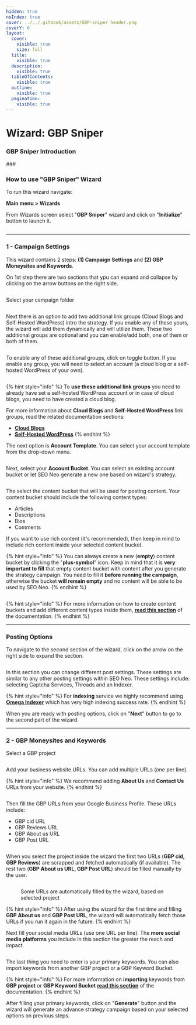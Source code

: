 ```yaml
---
hidden: true
noIndex: true
cover: ../../.gitbook/assets/GBP-sniper header.png
coverY: 0
layout:
  cover:
    visible: true
    size: full
  title:
    visible: true
  description:
    visible: true
  tableOfContents:
    visible: true
  outline:
    visible: true
  pagination:
    visible: true
---
```


# Wizard: GBP Sniper

### GBP Sniper Introduction

\###

### How to use "GBP Sniper" Wizard

To run this wizard navigate:

**Main menu > Wizards**

From Wizards screen select "**GBP Sniper**" wizard and click on "**Initialize**" button to launch it.

<figure><img src="../../.gitbook/assets/gbp-sniper.png" alt=""><figcaption></figcaption></figure>



***

### 1 - Campaign Settings

This wizard contains 2 steps: **(1) Campaign Settings** and **(2) GBP Moneysites and Keywords**.

On 1st step there are two sections that ypu can expand and collapse by clicking on the arrow buttons on the right side.

<figure><img src="../../.gitbook/assets/gbp-sniper 0.png" alt=""><figcaption></figcaption></figure>

Select your campaign folder

<figure><img src="../../.gitbook/assets/gbp-sniper 1.png" alt=""><figcaption></figcaption></figure>

Next there is an option to add two additional link groups (Cloud Blogs and Self-Hosted WordPress) intro the strategy. If you enable any of these yours, the wizard will add them dynamically and will utilize them. These two additional groups are optional and you can enable/add both, one of them or both of them.

<figure><img src="../../.gitbook/assets/gbp-sniper 2.png" alt=""><figcaption></figcaption></figure>

To enable any of these additional groups, click on toggle button. If you enable any group, you will need to select an account (a cloud blog or a self-hosted WordPress of your own).

<figure><img src="../../.gitbook/assets/gbp-sniper 3.png" alt=""><figcaption></figcaption></figure>

{% hint style="info" %}
To **use these additional link groups** you need to already have set a self-hosted WordPress account or in case of cloud blogs, you need to have created a cloud blog.

For more information about **Cloud Blogs** and **Self-Hosted WordPress** link groups, read the related documentation sections:

* [**Cloud Blogs**](../cloud-blogs/)
* [**Self-Hosted WordPress**](../self-hosted-wordpress/)
{% endhint %}



The next option is **Account Template**. You can select your account template from the drop-down menu.

<figure><img src="../../.gitbook/assets/gbp-sniper 4.png" alt=""><figcaption></figcaption></figure>

Next, select your **Account Bucket**. You can select an existing account bucket or let SEO Neo generate a new one based on wizard's strategy.

<figure><img src="../../.gitbook/assets/gbp-sniper 5.png" alt=""><figcaption></figcaption></figure>

The select the content bucket that will be used for posting content. Your content bucket should include the following content types:

* Articles
* Descriptions
* Bios
* Comments

If you want to use rich content (it's recommended), then keep in mind to include rich content inside your selected content bucket.

{% hint style="info" %}
You can always create a new (**empty**) content bucket by clicking the "**plus-symbol**" icon. Keep in mind that it is **very important to fill** that empty content bucket with content after you generate the strategy campaign. You need to fill it **before running the campaign**, otherwise the bucket **will remain empty** and no content will be able to be used by SEO Neo.
{% endhint %}

<figure><img src="../../.gitbook/assets/gbp-sniper 6.png" alt=""><figcaption></figcaption></figure>

{% hint style="info" %}
For more information on how to create content buckets and add different content types inside them, [**read this section**](../content-buckets/) of the documentation.
{% endhint %}

***

### Posting Options

To navigate to the second section of the wizard, click on the arrow on the right side to expand the section.

<figure><img src="../../.gitbook/assets/gbp-sniper 7.png" alt=""><figcaption></figcaption></figure>

In this section you can change different post settings. These settings are similar to any other posting settings within SEO Neo. These settings include: selecting Captcha Services, Threads and an Indexer.

{% hint style="info" %}
For **indexing** service we highly recommend using [**Omega Indexer**](https://www.omegaindexer.com/) which has very high indexing success rate.
{% endhint %}

When you are ready with posting options, click on "**Next**" button to go to the second part of the wizard.

***

### 2 - GBP Moneysites and Keywords

Select a GBP project

<figure><img src="../../.gitbook/assets/gbp-sniper 9.png" alt=""><figcaption></figcaption></figure>

Add your business website URLs. You can add multiple URLs (one per line).

{% hint style="info" %}
We recommend adding **About Us** and **Contact Us** URLs from your website.
{% endhint %}

<figure><img src="../../.gitbook/assets/gbp-sniper 10.png" alt=""><figcaption></figcaption></figure>

Then fill the GBP URLs from your Google Business Profile. These URLs include:

* GBP cid URL
* GBP Reviews URL
* GBP About us URL
* GBP Post URL

<figure><img src="../../.gitbook/assets/GBP-sniper 11.png" alt=""><figcaption></figcaption></figure>

When you select the project inside the wizard the first two URLs (**GBP cid, GBP Reviews**) are scrapped and fetched automatically (if available). The rest two (**GBP About us URL, GBP Post URL**) should be filled manually by the user.

<figure><img src="../../.gitbook/assets/gbp-sniper 12.png" alt=""><figcaption><p>Some URLs are automatically filled by the wizard, based on selected project</p></figcaption></figure>

{% hint style="info" %}
After using the wizard for the first time and filling **GBP About us** and **GBP Post URL**, the wizard will automatically fetch those URLs if you run it again in the future.
{% endhint %}

Next fill your social media URLs (use one URL per line). The **more social media platforms** you include in this section the greater the reach and impact.

<figure><img src="../../.gitbook/assets/gbp-sniper 13.png" alt=""><figcaption></figcaption></figure>

The last thing you need to enter is your primary keywords. You can also import keywords from another GBP project or a GBP Keyword Bucket.

{% hint style="info" %}
For more information on **importing** keywords from **GBP project** or **GBP Keyword Bucket** [**read this section**](wizard-gbp-blast.md#import-gbp-keywords) of the documentation.
{% endhint %}

After filling your primary keywords, click on "**Generate**" button and the wizard will generate an advance strategy campaign based on your selected options on previous steps.
